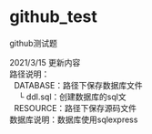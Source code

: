 # github_test
github测试题

2021/3/15 更新内容<br/>
路径说明：<br/>
&nbsp;&nbsp;DATABASE：路径下保存数据库文件<br/>
    &nbsp;&nbsp;&nbsp;&nbsp;└ ddl.sql：创建数据库的sql文<br/>
&nbsp;&nbsp;RESOURCE：路径下保存源码文件<br/>
数据库说明：数据库使用sqlexpress<br/>

